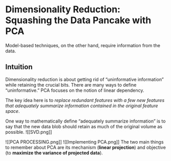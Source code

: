 # Dimensionality Reduction: Squashing the Data Pancake with PCA
Model-based techniques, on the other hand, require information from the data.

## Intuition
Dimensionality reduction is about getting rid of “uninformative information” while retaining the crucial bits. There are many ways to define “uninformative.” PCA focuses on the notion of linear dependency.

The key idea here is to _replace redundant features with a few new features that adequately summarize information contained in the original feature space_.

One way to mathematically define “adequately summarize information” is to say that the new data blob should retain as much of the original volume as possible.
![[SVD.png]]


![[PCA PROCESSING.png]]
![[Implementing PCA.png]]
The two main things to remember about PCA are its mechanism (**linear projection**) and
objective (to **maximize the variance of projected data**).